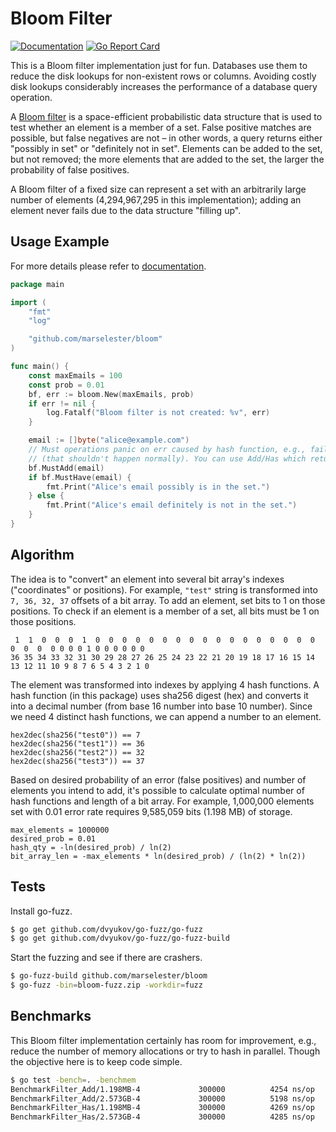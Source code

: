 # Bloom Filter

[![Documentation](https://godoc.org/github.com/marselester/bloom?status.svg)](https://godoc.org/github.com/marselester/bloom)
[![Go Report Card](https://goreportcard.com/badge/github.com/marselester/bloom)](https://goreportcard.com/report/github.com/marselester/bloom)

This is a Bloom filter implementation just for fun. Databases use them to reduce the disk lookups for non-existent rows or columns.
Avoiding costly disk lookups considerably increases the performance of a database query operation.

A [Bloom filter](https://en.wikipedia.org/wiki/Bloom_filter) is a space-efficient probabilistic data structure
that is used to test whether an element is a member of a set.
False positive matches are possible, but false negatives are not – in other words, a query returns either "possibly in set" or
"definitely not in set". Elements can be added to the set, but not removed; the more elements that are added to the set,
the larger the probability of false positives.

A Bloom filter of a fixed size can represent a set with an arbitrarily large number of elements (4,294,967,295 in this implementation); adding an element never fails due to the data structure "filling up".

## Usage Example

For more details please refer to [documentation](https://godoc.org/github.com/marselester/bloom).

```go
package main

import (
    "fmt"
    "log"

    "github.com/marselester/bloom"
)

func main() {
    const maxEmails = 100
    const prob = 0.01
    bf, err := bloom.New(maxEmails, prob)
    if err != nil {
        log.Fatalf("Bloom filter is not created: %v", err)
    }

    email := []byte("alice@example.com")
    // Must operations panic on err caused by hash function, e.g., failed to convert hex to decimal
    // (that shouldn't happen normally). You can use Add/Has which return errors.
    bf.MustAdd(email)
    if bf.MustHave(email) {
        fmt.Print("Alice's email possibly is in the set.")
    } else {
        fmt.Print("Alice's email definitely is not in the set.")
    }
}
```

## Algorithm

The idea is to "convert" an element into several bit array's indexes ("coordinates" or positions).
For example, `"test"` string is transformed into `7, 36, 32, 37` offsets of a bit array.
To add an element, set bits to 1 on those positions.
To check if an element is a member of a set, all bits must be 1 on those positions.

```
 1  1  0  0  0  1  0  0  0  0  0  0  0  0  0  0  0  0  0  0  0  0  0  0  0  0  0 0 0 0 1 0 0 0 0 0 0
36 35 34 33 32 31 30 29 28 27 26 25 24 23 22 21 20 19 18 17 16 15 14 13 12 11 10 9 8 7 6 5 4 3 2 1 0
```

The element was transformed into indexes by applying 4 hash functions. A hash function (in this package)
uses sha256 digest (hex) and converts it into a decimal number (from base 16 number into base 10 number).
Since we need 4 distinct hash functions, we can append a number to an element.

```
hex2dec(sha256("test0")) == 7
hex2dec(sha256("test1")) == 36
hex2dec(sha256("test2")) == 32
hex2dec(sha256("test3")) == 37
```

Based on desired probability of an error (false positives) and number of elements you intend to add,
it's possible to calculate optimal number of hash functions and length of a bit array.
For example, 1,000,000 elements set with 0.01 error rate requires 9,585,059 bits (1.198 MB) of storage.

```
max_elements = 1000000
desired_prob = 0.01
hash_qty = -ln(desired_prob) / ln(2)
bit_array_len = -max_elements * ln(desired_prob) / (ln(2) * ln(2))
```

## Tests

Install go-fuzz.

```sh
$ go get github.com/dvyukov/go-fuzz/go-fuzz
$ go get github.com/dvyukov/go-fuzz/go-fuzz-build
```

Start the fuzzing and see if there are crashers.

```sh
$ go-fuzz-build github.com/marselester/bloom
$ go-fuzz -bin=bloom-fuzz.zip -workdir=fuzz
```

## Benchmarks

This Bloom filter implementation certainly has room for improvement, e.g., reduce the number of memory allocations
or try to hash in parallel. Though the objective here is to keep code simple.

```sh
$ go test -bench=. -benchmem
BenchmarkFilter_Add/1.198MB-4         	  300000	      4254 ns/op	    1888 B/op	      30 allocs/op
BenchmarkFilter_Add/2.573GB-4         	  300000	      5198 ns/op	    1888 B/op	      30 allocs/op
BenchmarkFilter_Has/1.198MB-4         	  300000	      4269 ns/op	    1888 B/op	      30 allocs/op
BenchmarkFilter_Has/2.573GB-4         	  300000	      4285 ns/op	    1888 B/op	      30 allocs/op
```
